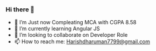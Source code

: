 ### Hi there 👋

- 🔭 I’m Just now Compleating MCA with CGPA 8.58
- 🌱 I’m currently learning Angular JS
- 👯 I’m looking to collaborate on Developer Role
- 📫 How to reach me: Harishdharuman7799@gmail.com


